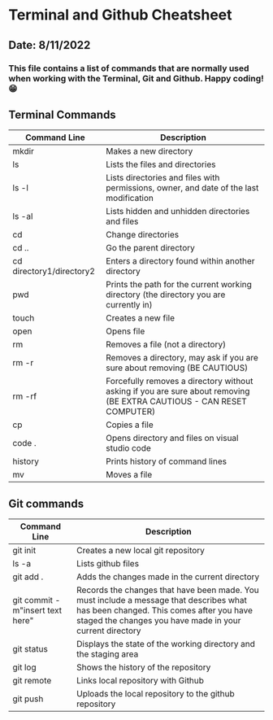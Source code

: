 # Terminal and Github Cheatsheet
## Date: 8/11/2022
### This file contains a list of commands that are normally used when working with the Terminal, Git and Github. Happy coding! :grin:



## **Terminal Commands**


| Command Line |Description|
|--------------|-----------|
|mkdir         | Makes a new directory|
|ls            | Lists the files and directories|
|ls -l         | Lists directories and files with permissions, owner, and date of the last modification|
|ls -al        | Lists hidden and unhidden directories and files|
|cd            | Change directories|
|cd ..         |Go the parent directory|
|cd directory1/directory2| Enters a directory found within another directory|
|pwd           |Prints the path for the current working directory (the directory you are currently in)|
|touch         |Creates a new file |
|open          |Opens file          |
|rm            |Removes a file (not a directory)|
|rm -r         |Removes a directory, may ask if you are sure about removing (BE CAUTIOUS)|
|rm -rf        |Forcefully removes a directory without asking if you are sure about removing (BE EXTRA CAUTIOUS - CAN RESET COMPUTER)|
|cp            |Copies a file|
|code .        |Opens directory and files on visual studio code| 
|history       |Prints history of command lines|
|mv            |Moves a file|

## **Git commands**

|Command Line|Description|
|------------|-----------|
|git init    |Creates a new local git repository|
|ls -a       |Lists github files                |
|git add .   |Adds the changes made in the current directory|
|git commit -m"insert text here"|Records the changes that have been made. You must include a message that describes what has been changed. This comes after you have staged the changes you have made in your current directory|
|git status| Displays the state of the working directory and the staging area|
|git log| Shows the history of the repository|
|git remote|Links local repository with Github|
|git push|Uploads the local repository to the github repository|








